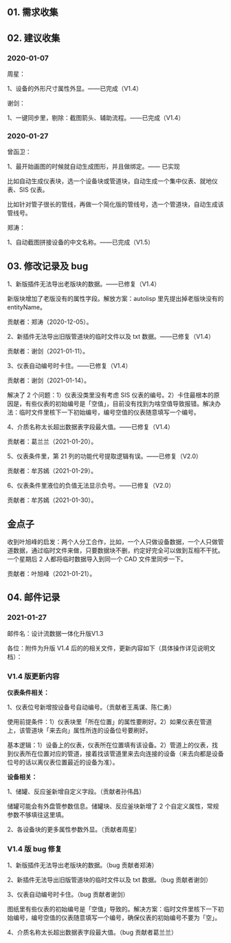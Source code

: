 ## 01. 需求收集

## 02. 建议收集

### 2020-01-07

周星：

1、设备的外形尺寸属性外显。——已完成（V1.4）

谢剑：

1、一键同步里，剔除：截图箭头、辅助流程。——已完成（V1.4）

### 2020-01-27

曾函卫：

1、最开始画图的时候就自动生成图形，并且做绑定。—— 已实现

比如自动生成仪表块，选一个设备块或管道块，自动生成一个集中仪表、就地仪表、SIS 仪表。

比如针对管子很长的管线，再做一个简化版的管线号，选一个管道块，自动生成该管线号。

郑涛：

1、自动截图拼接设备的中文名称。——已完成（V1.5）

## 03. 修改记录及 bug

1、新版插件无法导出老版块的数据。——已修复（V1.4）

新版块增加了老版没有的属性字段。解放方案：autolisp 里先提出掉老版块没有的 entityName。

贡献者：郑涛（2020-12-05）。

2、新插件无法导出旧版管道块的临时文件以及 txt 数据。——已修复（V1.4）

贡献者：谢剑（2021-01-11）。

3、仪表自动编号时卡住。——已修复（V1.4）

贡献者：谢剑（2021-01-14）。

解决了 2 个问题：1）仪表没类里没有考虑 SIS 仪表的编号。2）卡住最根本的原因是，有些仪表的初始编号是「空值」，目前没有找到为啥空值导致报错。解决办法：临时文件里核下一下初始编号，编号空值的仪表随意填写一个编号。

4、介质名称太长超出数据表字段最大值。——已修复（V1.4）

贡献者：葛兰兰（2021-01-20）。

5、仪表条件里，第 21 列的功能代号提取逻辑有误。——已修复（V2.0）

贡献者：牟苏嫣（2021-01-29）。

6、仪表条件里液位的负值无法显示负号。——已修复（V2.0）

贡献者：牟苏嫣（2021-01-30）。

## 金点子

收到叶旭峰的启发：两个人分工合作，比如，一个人只做设备数据，一个人只做管道数据，通过临时文件来做，只要数据块不删，约定好完全可以做到互相不干扰。一个星期后 2 人都将临时数据导入到同一个 CAD 文件里同步一下。

贡献者：叶旭峰（2021-01-21）。

## 04. 邮件记录

### 2021-01-27

邮件名：设计流数据一体化升版V1.3

各位：附件为升版 V1.4 后的的相关文件，更新内容如下（具体操作详见说明文档）：

### V1.4 版更新内容

**仪表条件相关：**

1、仪表位号新增按设备号自动编号。（贡献者王禹谋、陈仁勇）

使用前提条件：1）仪表块里「所在位置」的属性要刷好。2）如果仪表在管道上，该管道块「来去向」属性所连的设备位号要刷好。

基本逻辑：1）设备上的仪表，仪表所在位置填有该设备。2）管道上的仪表，找到仪表所在位置对应的管道，接着找该管道里来去向连接的设备（来去向都是设备位号的话以离仪表位置最近的设备为准）。

**设备相关：**

1、储罐、反应釜新增自定义字段。（贡献者孙伟昌）

储罐可能会有外盘管参数信息。储罐块、反应釜块新增了 2 个自定义属性，常规参数不够填往这里填。

2、各设备块的更多属性参数外显。（贡献者周星）

### V1.4 版 bug 修复

1、新版插件无法导出老版块的数据。（bug 贡献者郑涛）

2、新插件无法导出旧版管道块的临时文件以及 txt 数据。（bug 贡献者谢剑）

3、仪表自动编号时卡住。（bug 贡献者谢剑）

图纸里有些仪表的初始编号是「空值」导致的。解决方案：临时文件里核下一下初始编号，编号空值的仪表随意填写一个编号，确保仪表的初始编号不要为「空」。

4、介质名称太长超出数据表字段最大值。（bug 贡献者葛兰兰）